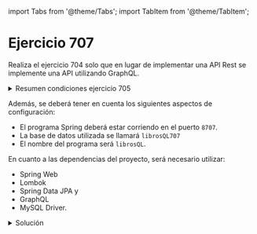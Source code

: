 import Tabs from '@theme/Tabs';
import TabItem from '@theme/TabItem';

# Ejercicio 707

Realiza el ejercicio 704 solo que en lugar de implementar una API Rest se implemente una API utilizando GraphQL.

<details>
<summary>Resumen condiciones ejercicio 705</summary>

1. Implementar la siguiente base de datos MySQL:

![alt text](image-1.png)

La implementación de las tablas se realizará utilizando Java y JPA.

La relación de las tablase será:

* 1 a varios entre libros y préstamos: ya que un libro está relacionado con varios préstamos y cada préstamo está asociado a un solo libro.
* 1 a varios entre socio y préstamos: ya que un socio puede tener varios préstamos y un préstamos está asociado a un solo socio.
  
También se deberán tener en cuenta los siguientes aspectos a la hora de crear los campos y las entidades:

* Entidad libros:

```sql
id_libro INT PRIMARY KEY,
titulo VARCHAR(100),
autor VARCHAR(50),
ano_publicacion INT
```

* Entidad socios:

```sql
id_socio INT PRIMARY KEY,
nombre VARCHAR(50),
direccion VARCHAR(100),
fecha_inscripcion DATE
```

* Entidad prestamos:

```sql
id_prestamo INT PRIMARY KEY,
id_libro INT,
id_socio INT,
fecha_prestamo DATE,
fecha_devolucion DATE,
FOREIGN KEY (id_libro) REFERENCES libros(id_libro),
FOREIGN KEY (id_socio) REFERENCES socios(id_socio)
```

2. Cargar los siguientes datos en la base de datos, se habilitará una URL para que el usuario los pueda cargar.
```sql
INSERT INTO libros (id_libro, titulo, autor, ano_publicacion)
VALUES
    (1, 'El Señor de los Anillos', 'J.R.R. Tolkien', 1954),
    (2, 'Cien años de soledad', 'Gabriel García Márquez', 1967),
    (3, 'Harry Potter y la piedra filosofal', 'J.K. Rowling', 1997);

INSERT INTO socios (id_socio, nombre, direccion, fecha_inscripcion)
VALUES
    (101, 'Ana García', 'Calle 321, Ciudad X', '2022-01-01'),
    (102, 'Carlos Martínez', 'Avenida 654, Ciudad Y', '2021-12-15'),
    (103, 'Elena Pérez', 'Calle 987, Ciudad Z', '2022-02-10');

INSERT INTO prestamos (id_prestamo, id_libro, id_socio, fecha_prestamo, fecha_devolucion)
VALUES
    (1001, 1, 101, '2022-02-01', '2022-03-01'),
    (1002, 2, 102, '2022-01-15', '2022-02-15'),
    (1003, 3, 103, '2022-03-10', '2022-04-10');
```

3. Implementa los repositorios que extiendan de ``JpaRepository``

4. Crea el servicio y el controlador que permitan implementar una API Rest para realizar las siguientes consultas:

* Consulta 1: Listar todos los libros prestados, junto con los detalles de los socios:
```sql	
SELECT libros.*, socios.nombre AS nombre_socio, socios.direccion AS direccion_socio
FROM libros
JOIN prestamos ON libros.id_libro = prestamos.id_libro
JOIN socios ON prestamos.id_socio = socios.id_socio;
```

* Consulta 2: Encontrar los libros prestados actualmente y que aún no han sido devueltos:
```sql
SELECT libros.titulo, socios.nombre AS nombre_socio, prestamos.fecha_prestamo, prestamos.fecha_devolucion
FROM libros
JOIN prestamos ON libros.id_libro = prestamos.id_libro
JOIN socios ON prestamos.id_socio = socios.id_socio
WHERE prestamos.fecha_devolucion IS NULL;
```

* Consulta 3: Contar cuántos libros ha prestado cada socio:
```sql
SELECT socios.nombre, COUNT(prestamos.id_libro) AS total_libros_prestados
FROM socios
LEFT JOIN prestamos ON socios.id_socio = prestamos.id_socio
GROUP BY socios.id_socio, socios.nombre;
```

* Consulta 4: Encontrar los socios que tienen libros vencidos (devolución después de la fecha límite):
```sql
SELECT socios.nombre, prestamos.fecha_devolucion
FROM socios
JOIN prestamos ON socios.id_socio = prestamos.id_socio
WHERE prestamos.fecha_devolucion > prestamos.fecha_prestamo;
```

* Consulta 5: Listar los libros que nunca han sido prestados:
```sql
SELECT libros.*
FROM libros
LEFT JOIN prestamos ON libros.id_libro = prestamos.id_libro
WHERE prestamos.id_libro IS NULL;
```

* Consulta 6: Encontrar los socios que han prestado más de un libro:
```sql
SELECT socios.id_socio, socios.nombre, COUNT(prestamos.id_libro) AS total_libros_prestados
FROM socios
JOIN prestamos ON socios.id_socio = prestamos.id_socio
GROUP BY socios.id_socio, socios.nombre
HAVING COUNT(prestamos.id_libro) > 1;
```

* Consulta 7: Listar los libros junto con la cantidad de veces que han sido prestados:
```sql
SELECT libros.titulo, COUNT(prestamos.id_libro) AS total_prestamos
FROM libros
LEFT JOIN prestamos ON libros.id_libro = prestamos.id_libro
GROUP BY libros.id_libro, libros.titulo;
```

* Consulta 8: Encontrar los libros prestados en un rango de fechas específico:
```sql
SELECT libros.titulo, prestamos.fecha_prestamo, prestamos.fecha_devolucion
FROM libros
JOIN prestamos ON libros.id_libro = prestamos.id_libro
WHERE prestamos.fecha_prestamo BETWEEN '2022-01-01' AND '2022-02-01';

```

* Consulta 9: Buscar los libros prestados por un socio específico
```sql
SELECT libros.titulo, prestamos.fecha_prestamo, prestamos.fecha_devolucion
FROM libros
JOIN prestamos ON libros.id_libro = prestamos.id_libro
JOIN socios ON prestamos.id_socio = socios.id_socio
WHERE socios.id_socio = 101;
```

</details>

Además, se deberá tener en cuenta los siguientes aspectos de configuración:

* El programa Spring deberá estar corriendo en el puerto ``8707``.
* La base de datos utilizada se llamará ``librosQL707``
* El nombre del programa será ``librosQL``.
  
En cuanto a las dependencias del proyecto, será necesario utilizar:

* Spring Web
* Lombok
* Spring Data JPA y
* GraphQL
* MySQL Driver.

<details>
<summary>Solución</summary>

<Tabs>
<TabItem value="DTO">
<Tabs>
<TabItem value="Consulta1DTO">
```java
package com.example1.dto;

import com.example1.entities.Libro;
import jakarta.persistence.Column;
import lombok.Data;
import lombok.NonNull;

@Data
public class Consulta1DTO {
    private int idLibro;
    private String titulo;
    private String autor;
    private int anhoPublicacion;
    private String nombreSocio;
    private String direccionSocio;

    public Consulta1DTO(Libro l, String nombreSocio, String direccionSocio){
        this.idLibro = l.getIdLibro();
        this.titulo = l.getTitulo();
        this.autor = l.getAutor();
        this.anhoPublicacion = l.getAnhoPublicacion();
        this.nombreSocio = nombreSocio;
        this.direccionSocio = direccionSocio;
    }
}

```
</TabItem>  
<TabItem value="Consulta2DTO">
```java
package com.example1.dto;

import lombok.AllArgsConstructor;
import lombok.Data;

import java.time.LocalDate;

@Data
@AllArgsConstructor
public class Consulta2DTO {
    private String titulo;
    private String nombreSocio;
    private LocalDate fechaPrestamo;
    private LocalDate fechaDevolucion;

}

```
</TabItem>  
<TabItem value="Consulta3DTO">
```java
package com.example1.dto;

import lombok.AllArgsConstructor;
import lombok.Data;

import java.time.LocalDate;

@Data
@AllArgsConstructor
public class Consulta3DTO {
    private String titulo;
    private Long cuenta;
}

```
</TabItem>  
<TabItem value="Consulta4DTO">
```java
package com.example1.dto;

import lombok.AllArgsConstructor;
import lombok.Data;

import java.time.LocalDate;

@Data
@AllArgsConstructor
public class Consulta4DTO {
    private String nombre;
    private LocalDate fechDevolucion;
}

```
</TabItem>  
<TabItem value="Consulta6DTO">
```java
package com.example1.dto;

import lombok.AllArgsConstructor;
import lombok.Data;

import java.time.LocalDate;

@Data
@AllArgsConstructor
public class Consulta6DTO {
    private int idSocio;
    private String nombre;
    private Long fechDevolucion;
}

```
</TabItem>  
<TabItem value="Consulta8DTO">
```java
package com.example1.dto;

import lombok.AllArgsConstructor;
import lombok.Data;

import java.time.LocalDate;

@Data
@AllArgsConstructor
public class Consulta8DTO {
    private String titulo;
    private LocalDate fechaPrestamo;
    private LocalDate fechDevolucion;
}

```
</TabItem>  
</Tabs>
</TabItem>
<TabItem value="Entidades">
<Tabs>
<TabItem value="Libro">
```java
package com.example1.entities;

import jakarta.persistence.*;
import lombok.*;

import java.util.ArrayList;
import java.util.List;

@Data
@RequiredArgsConstructor
@NoArgsConstructor
@Entity
@Table(name="libros")
@EqualsAndHashCode(exclude = {"listaPrestamo"})
public class Libro {
    @Id
    @GeneratedValue(strategy = GenerationType.AUTO)
    @Column(name = "id_libro")
    private int idLibro;

    @NonNull
    @Column(length = 100)
    private String titulo;

    @NonNull
    @Column(length = 50)
    private String autor;

    @NonNull
    @Column(name = "ano_publicacion")
    private int anhoPublicacion;

    @OneToMany(mappedBy = "libro")
    private List<Prestamo> listaPrestamo = new ArrayList<>();

    public void addPrestamo(Prestamo prestamo) {
        this.listaPrestamo.add(prestamo);
    }
}

```
</TabItem>
<TabItem value="Prestamo">
```java
package com.example1.entities;

import jakarta.persistence.*;
import lombok.*;
import org.springframework.cglib.core.Local;

import java.time.LocalDate;

@Data
@NoArgsConstructor
@RequiredArgsConstructor
@Entity
@Table(name="prestamos")
@EqualsAndHashCode(exclude = {"socio", "libro"})
public class Prestamo {
    @Id
    @GeneratedValue(strategy = GenerationType.AUTO)
    @Column(name = "id_prestamo")
    private int idPrestamo;

    @NonNull
    @Column(name = "fecha_prestamo", columnDefinition = "DATE")
    private LocalDate fechaPrestamo;

    @NonNull
    @Column(name = "fecha_devolucion", columnDefinition = "DATE")
    private LocalDate fechaDevolucion;

    @ManyToOne
    @JoinColumn(name = "id_socio")
    private Socio socio;

    @ManyToOne
    @JoinColumn(name = "id_libro")
    private Libro libro;

    public Prestamo(LocalDate fechaPrestamo){
        this.fechaPrestamo = fechaPrestamo;
    }

    public void anhadirLibro(Libro libro) {
        this.libro = libro;
        libro.addPrestamo(this);
    }

    public void anhadirSocio(Socio socio) {
        this.socio = socio;
        socio.addPrestamo(this);
    }
}

```
</TabItem>
<TabItem value="Socio">
```java
package com.example1.entities;

import jakarta.persistence.*;
import lombok.*;

import java.time.LocalDate;
import java.util.ArrayList;
import java.util.List;

@Data
@RequiredArgsConstructor
@NoArgsConstructor
@Entity
@Table(name = "socios")
@EqualsAndHashCode(exclude = {"listaPrestamos"})
public class Socio {
    @Id
    @GeneratedValue(strategy = GenerationType.AUTO)
    @Column(name = "id_socio")
    private int idSocio;

    @NonNull
    @Column(length = 50)
    private String nombre;

    @NonNull
    @Column(length = 100)
    private String direccion;

    @NonNull
    @Column(name = "fecha_inscripcion", columnDefinition = "DATE")
    private LocalDate fechaInscripcion;

    @OneToMany(mappedBy = "socio")
    private List<Prestamo> listaPrestamos = new ArrayList<>();

    public void addPrestamo(Prestamo prestamo) {
        this.listaPrestamos.add(prestamo);
    }
}

```
</TabItem>

</Tabs>
</TabItem>
<TabItem value="Repositorios">
<Tabs>
<TabItem value="LibroRespository">
```java
package com.example1.repositories;

import com.example1.entities.Libro;
import org.springframework.data.jpa.repository.JpaRepository;
import org.springframework.data.jpa.repository.Query;
import org.springframework.data.repository.query.Param;
import org.springframework.stereotype.Repository;

import java.time.LocalDate;
import java.util.List;

@Repository
public interface LibroRespository extends JpaRepository<Libro, Integer> {

    @Query("select l, s.nombre, s.direccion from Libro l JOIN Prestamo p ON l.idLibro = p.libro.idLibro JOIN Socio s ON p.socio.idSocio = s.idSocio")
    public List<Object[]> consulta1();

    @Query("select l.titulo, s.nombre, p.fechaPrestamo, p.fechaDevolucion " +
            "from Libro l JOIN Prestamo p ON l.idLibro = p.libro.idLibro " +
            "JOIN Socio s ON p.socio.idSocio = s.idSocio " +
            "where p.fechaDevolucion is null")
    public List<Object[]> consulta2();

    @Query("select l " +
            "from Libro l LEFT JOIN Prestamo p ON l.idLibro = p.libro.idLibro " +
            "where p.libro.idLibro is null")
    public List<Libro> consulta5();

    @Query("select l.titulo, COUNT(p.libro.idLibro) " +
            "from Libro l LEFT JOIN Prestamo p ON l.idLibro = p.libro.idLibro " +
            "group by l.idLibro, l.titulo")
    public List<Object[]> consulta7();

    @Query("select l.titulo, p.fechaPrestamo, p.fechaDevolucion from Libro l" +
            " JOIN Prestamo p ON l.idLibro = p.libro.idLibro " +
            "where p.fechaPrestamo between :fecha1 and :fecha2")
    public List<Object[]> consulta8(@Param("fecha1")LocalDate fecha1, @Param("fecha2") LocalDate fecha2);

    @Query("select l.titulo, p.fechaPrestamo, p.fechaDevolucion from Libro l" +
            " JOIN Prestamo p ON l.idLibro = p.libro.idLibro " +
            "JOIN Socio s ON p.socio.idSocio = s.idSocio " +
            "where s.idSocio = :socio")
    public List<Object[]> consulta9(@Param("socio") int idSocio);
}

```
</TabItem>
<TabItem value="PrestamoRepository">
```java
package com.example1.repositories;

import com.example1.entities.Prestamo;
import org.springframework.data.jpa.repository.JpaRepository;
import org.springframework.stereotype.Repository;

@Repository
public interface PrestamoRepository extends JpaRepository<Prestamo, Integer> {
}

```
</TabItem>
<TabItem value="SocioRepository">
```java
package com.example1.repositories;

import com.example1.entities.Socio;
import org.springframework.data.jpa.repository.JpaRepository;
import org.springframework.data.jpa.repository.Query;
import org.springframework.stereotype.Repository;

import java.util.List;

@Repository
public interface SocioRepository extends JpaRepository<Socio, Integer> {

    @Query("select s.nombre, COUNT(p.libro.idLibro) " +
            "from Socio s left JOIN Prestamo p ON s.idSocio = p.socio.idSocio " +
            "GROUP BY s.idSocio, s.nombre")
    public List<Object[]> consulta3();

    @Query("select s.nombre, p.fechaDevolucion " +
            "from Socio s JOIN Prestamo p ON s.idSocio = p.socio.idSocio " +
            "where p.fechaDevolucion > p.fechaPrestamo")
    public List<Object[]> consulta4();

    @Query("select s.idSocio, s.nombre, COUNT(p.libro.idLibro) " +
            "from Socio s JOIN Prestamo p ON s.idSocio = p.socio.idSocio " +
            "group by s.idSocio, s.nombre " +
            "having count(p.libro.idLibro) > 1")
    public List<Object[]> consulta6();
}

```
</TabItem>

</Tabs>
</TabItem>
<TabItem value="Servicios">
<Tabs>
<TabItem value="LibroService">
```java
package com.example1.service;

import com.example1.dto.Consulta1DTO;
import com.example1.dto.Consulta2DTO;
import com.example1.dto.Consulta3DTO;
import com.example1.dto.Consulta8DTO;
import com.example1.entities.*;
import com.example1.repositories.LibroRespository;
import lombok.RequiredArgsConstructor;
import org.springframework.stereotype.Service;

import java.time.LocalDate;
import java.util.List;
import java.util.stream.Collectors;

@Service
@RequiredArgsConstructor
public class LibroService {

    private final LibroRespository libroRespository;

    public void guardar(Libro libro) {
        libroRespository.save(libro);
    }

    public List<Consulta1DTO> consulta1() {
        List<Object[]> resultadoConsulta = libroRespository.consulta1();
        return resultadoConsulta.stream().map(obj -> new Consulta1DTO((Libro) obj[0], (String) obj[1], (String) obj[2])).collect(Collectors.toList());
    }

    public List<Consulta2DTO> consulta2() {
        List<Object[]> resultadoConsulta = libroRespository.consulta2();
        return resultadoConsulta.stream().map(obj -> new Consulta2DTO((String) obj[0], (String) obj[1], (LocalDate) obj[2], (LocalDate) obj[3])).collect(Collectors.toList());
    }

    public List<Libro> consulta5() {
        return libroRespository.consulta5();
    }

    public List<Consulta3DTO> consulta7() {
        List<Object[]> resultadoConsulta = libroRespository.consulta7();
        return resultadoConsulta.stream().map(obj -> new Consulta3DTO((String) obj[0], (Long) obj[1])).collect(Collectors.toList());
    }
    public List<Consulta8DTO> consulta8(LocalDate fecha1, LocalDate fecha2) {
        List<Object[]> resultadoConsulta = libroRespository.consulta8(fecha1, fecha2);
        return resultadoConsulta.stream().map(obj -> new Consulta8DTO((String) obj[0], (LocalDate) obj[1], (LocalDate) obj[2])).collect(Collectors.toList());
    }
    public List<Consulta8DTO> consulta9(int idSocio) {
        List<Object[]> resultadoConsulta = libroRespository.consulta9(idSocio);
        return resultadoConsulta.stream().map(obj -> new Consulta8DTO((String) obj[0], (LocalDate) obj[1], (LocalDate) obj[2])).collect(Collectors.toList());
    }
}

```
</TabItem>
<TabItem value="PrestamoService">
```java
package com.example1.service;

import com.example1.entities.Prestamo;
import com.example1.repositories.PrestamoRepository;
import lombok.RequiredArgsConstructor;
import org.springframework.stereotype.Service;

@Service
@RequiredArgsConstructor
public class PrestamoService {

    private final PrestamoRepository prestamoRespository;

    public void guardar(Prestamo prestamo) {
        prestamoRespository.save(prestamo);
    }

}

```
</TabItem>
<TabItem value="SocioService">
```java
package com.example1.service;

import com.example1.dto.Consulta3DTO;
import com.example1.dto.Consulta4DTO;
import com.example1.dto.Consulta6DTO;
import com.example1.entities.*;
import com.example1.repositories.SocioRepository;
import lombok.RequiredArgsConstructor;
import org.springframework.stereotype.Service;

import java.time.LocalDate;
import java.util.List;
import java.util.stream.Collectors;

@Service
@RequiredArgsConstructor
public class SocioService {

    private final SocioRepository socioRespository;

    public void guardar(Socio socio) {
        socioRespository.save(socio);
    }

    public List<Consulta3DTO> consulta3() {
        List<Object[]> resultadoConsulta1 = socioRespository.consulta3();
        return resultadoConsulta1.stream().map(obj -> new Consulta3DTO((String) obj[0], (Long) obj[1])).collect(Collectors.toList());
    }

    public List<Consulta4DTO> consulta4() {
        List<Object[]> resultadoConsulta1 = socioRespository.consulta4();
        return resultadoConsulta1.stream().map(obj -> new Consulta4DTO((String) obj[0], (LocalDate) obj[1])).collect(Collectors.toList());
    }

    public List<Consulta6DTO> consulta6() {
        List<Object[]> resultadoConsulta1 = socioRespository.consulta6();
        return resultadoConsulta1.stream().map(obj -> new Consulta6DTO((Integer) obj[0], (String) obj[1], (Long) obj[2])).collect(Collectors.toList());
    }

}

```
</TabItem>


</Tabs>
</TabItem>
<TabItem value="Ficheros generales">
<Tabs>
<TabItem value="AppController">
```java
package com.example1;

import com.example1.dto.*;
import com.example1.entities.*;
import com.example1.service.LibroService;
import com.example1.service.SocioService;
import com.example1.service.PrestamoService;
import org.springframework.beans.factory.annotation.Autowired;
import org.springframework.graphql.data.method.annotation.Argument;
import org.springframework.graphql.data.method.annotation.MutationMapping;
import org.springframework.graphql.data.method.annotation.QueryMapping;
import org.springframework.stereotype.Controller;
import org.springframework.web.bind.annotation.*;

import java.time.LocalDate;
import java.time.format.DateTimeFormatter;
import java.util.ArrayList;
import java.util.List;

@Controller
public class AppController {

    @Autowired
    private SocioService socioService;
    @Autowired
    private PrestamoService prestamoService;
    @Autowired
    private LibroService libroService;

    @QueryMapping
    public List<Consulta1DTO> consulta1(){
        return libroService.consulta1();
    }

    @QueryMapping
    public List<Consulta2DTO> consulta2(){
        return libroService.consulta2();
    }

    @QueryMapping
    public List<Consulta3DTO> consulta3(){
        return socioService.consulta3();
    }

    @QueryMapping
    public List<Consulta4DTO> consulta4(){
        return socioService.consulta4();
    }

    @QueryMapping
    public List<Libro> consulta5(){
        return libroService.consulta5();
    }

    @QueryMapping
    public List<Consulta6DTO> consulta6(){
        return socioService.consulta6();
    }

    @QueryMapping
    public List<Consulta3DTO> consulta7(){
        return libroService.consulta7();
    }

    @QueryMapping
    public List<Consulta8DTO> consulta8(@Argument String fecha1, @Argument String fecha2){
        DateTimeFormatter formatter = DateTimeFormatter.ofPattern("yyyy-MM-dd");
        LocalDate f1 = LocalDate.parse(fecha1, formatter);
        LocalDate f2 = LocalDate.parse(fecha2, formatter);
        return libroService.consulta8(f1, f2);
    }

    @QueryMapping
    public List<Consulta8DTO> consulta9(@Argument int id){
        return libroService.consulta9(id);
    }

    @MutationMapping
    public String cargarDatos(){
        ArrayList<Libro> listaLibros = new ArrayList<>();
        ArrayList<Prestamo> listaPrestamos = new ArrayList<>();
        ArrayList<Socio> listaSocios = new ArrayList<>();

        listaLibros.add(new Libro("El Señor de los Anillos", "J.R.R. Tolkien", 1954));
        listaLibros.add(new Libro("Cien años de soledad", "Gabriel García Márquez", 1967));
        listaLibros.add(new Libro("Harry Potter y la piedra filosofal", "J.K. Rowling", 1997));
        listaLibros.add(new Libro("Libro X", "Autor X", 2002));
        listaLibros.add(new Libro("Libro Y", "Autora Y", 2007));

        for (Libro libro: listaLibros)
            libroService.guardar(libro);

        listaSocios.add(new Socio("Ana García", "Calle 321, Ciudad X", LocalDate.of(2022, 1, 1)));
        listaSocios.add(new Socio("Carlos Martínez", "Avenida 654, Ciudad Y", LocalDate.of(2022, 12, 15)));
        listaSocios.add(new Socio("Elena Pérez", "Calle 987, Ciudad Z", LocalDate.of(2022, 2, 10)));

        for (Socio socio: listaSocios)
            socioService.guardar(socio);

        listaPrestamos.add(new Prestamo(LocalDate.of(2022, 2, 1), LocalDate.of(2022, 3, 1)));
        listaPrestamos.add(new Prestamo(LocalDate.of(2022, 1, 15), LocalDate.of(2022, 2, 15)));
        listaPrestamos.add(new Prestamo(LocalDate.of(2022, 3, 10), LocalDate.of(2022, 4, 10)));
        listaPrestamos.add(new Prestamo(LocalDate.of(2022, 3, 10)));

        listaPrestamos.get(0).anhadirLibro(listaLibros.get(0));
        listaPrestamos.get(0).anhadirSocio(listaSocios.get(0));
        listaPrestamos.get(1).anhadirLibro(listaLibros.get(1));
        listaPrestamos.get(1).anhadirSocio(listaSocios.get(1));
        listaPrestamos.get(2).anhadirLibro(listaLibros.get(2));
        listaPrestamos.get(2).anhadirSocio(listaSocios.get(2));
        listaPrestamos.get(3).anhadirLibro(listaLibros.get(4));
        listaPrestamos.get(3).anhadirSocio(listaSocios.get(2));

        for (Prestamo prestamo: listaPrestamos)
            prestamoService.guardar(prestamo);

        return "Datos cargados correctamente";
    }

}

```
</TabItem>
<TabItem value="Application.java">
```java
package com.example1;

import org.springframework.boot.SpringApplication;
import org.springframework.boot.autoconfigure.SpringBootApplication;

@SpringBootApplication
public class Application {

	public static void main(String[] args) {
		SpringApplication.run(Application.class, args);
	}

}
```
</TabItem>
<TabItem value="application.properties">
```properties
spring.datasource.url=jdbc:mysql://localhost:3306/librosQL707?createDatabaseIfNotExist=true
spring.datasource.username=root
spring.datasource.password=abc123.
spring.jpa.database-platform=org.hibernate.dialect.MySQL8Dialect
spring.jpa.hibernate.ddl-auto=update
server.port=8707
spring.application.name=librosQL
spring.graphql.graphiql.enabled=true
```
</TabItem>
<TabItem value="schema.graphqls">
```graphql
type Mutation{
    cargarDatos : String
}

type Query{
    consulta1 : [Consulta1DTO]
    consulta2 : [Consulta2DTO]
    consulta3 : [Consulta3DTO]
    consulta4 : [Consulta4DTO]
    consulta5 : [Libro]
    consulta6 : [Consulta6DTO]
    consulta7 : [Consulta3DTO]
    consulta8(fecha1 : String, fecha2 : String) : [Consulta8DTO]
    consulta9(id : Int) : [Consulta8DTO]
}

type Libro{
    idLibro : Int,
    titulo : String,
    autor : String,
    anhoPublicacion : Int,
    listaPrestamo : [Prestamo],
}

type Prestamo{
    idPrestamo : Int,
    fechaPrestamo : String,
    fechaDevolucion : String,
    socio : Socio,
    libro : Libro,
}

type Socio{
    idSocio : Int,
    nombre : String,
    direccion : String,
    fechaInscripcion : String,
    listaPrestamos : [Prestamo],
}

type Consulta1DTO{
    idLibro : Int,
    titulo : String,
    autor : String,
    anhoPublicacion : Int,
    nombreSocio : String,
    direccionSocio : String,
}

type Consulta2DTO{
    titulo : String,
    nombreSocio : String,
    fechaPrestamo : String,
    fechaDevolucion : String
}

type Consulta3DTO{
    titulo : String,
    cuenta : Float
}

type Consulta4DTO{
    nombre : String,
    fechDevolucion : String
}

type Consulta6DTO{
    idSocio : Int,
    nombre : String,
    fechDevolucion : Float
}

type Consulta8DTO{
    titulo : String,
    fechaPrestamo : String,
    fechDevolucion : String
}
```
</TabItem>

</Tabs>
</TabItem>
<TabItem value="Consultas">
<Tabs>
<TabItem value="Consulta1">
Listar todos los libros prestados, junto con los detalles de los socios:


```graphql
query{
    consulta1 {
        idLibro
        titulo
        autor
        anhoPublicacion
        nombreSocio
        direccionSocio
    }
}

```
</TabItem>
<TabItem value="Consulta2">
Encontrar los libros prestados actualmente y que aún no han sido devueltos:


```graphql
query{
    consulta2 {
        titulo
        nombreSocio
        fechaPrestamo
        fechaDevolucion
    }
}
```
</TabItem>
<TabItem value="Consulta3">
Contar cuántos libros ha prestado cada socio:


```graphql
  query{
    consulta3 {
        titulo
        cuenta
    }
}
```
</TabItem>
<TabItem value="Consulta4">
Encontrar los socios que tienen libros vencidos (devolución después de la fecha límite):


```graphql
query{
    consulta4 {
        nombre
        fechDevolucion
    }
}
```
</TabItem>
<TabItem value="Consulta5">
Listar los libros que nunca han sido prestados:


```graphql
query{
    consulta5 {
        idLibro
        titulo
        autor
        anhoPublicacion
    }
}
```
</TabItem>
<TabItem value="Consulta6">
Encontrar los socios que han prestado más de un libro:


```graphql
query{
    consulta6 {
        idSocio
        nombre
        fechDevolucion
    }
}
```
</TabItem>
<TabItem value="Consulta7">
Listar los libros junto con la cantidad de veces que han sido prestados:


```graphql
query{
    consulta7 {
        titulo
        cuenta
    }
}
```
</TabItem>
<TabItem value="Consulta8">
Encontrar los libros prestados en un rango de fechas específico:


```graphql
query{
    consulta8(fecha1 : "2022-01-01", fecha2:"2022-02-01") {
        titulo
        fechaPrestamo
        fechDevolucion
    }
}
```
</TabItem>
<TabItem value="Consulta9">
Buscar los libros prestados por un socio específico


```graphql
    query{
        consulta9(id :2) {
            titulo
            fechaPrestamo
            fechDevolucion
        }
    }
```
</TabItem>

</Tabs>
</TabItem>
</Tabs>

</details>